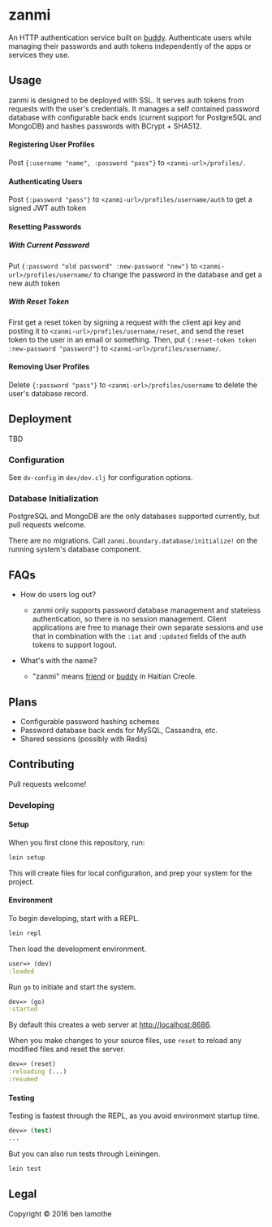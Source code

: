 # zanmi

An HTTP authentication service built
on [buddy](https://github.com/funcool/buddy). Authenticate users while managing
their passwords and auth tokens independently of the apps or services they use.

## Usage

zanmi is designed to be deployed with SSL. It serves auth tokens from requests
with the user's credentials. It manages a self contained password database with
configurable back ends (current support for PostgreSQL and MongoDB) and hashes
passwords with BCrypt + SHA512.

#### Registering User Profiles

Post `{:username "name", :password "pass"}` to `<zanmi-url>/profiles/`.

#### Authenticating Users

Post `{:password "pass"}` to `<zanmi-url>/profiles/username/auth` to get a
signed JWT auth token

#### Resetting Passwords

##### With Current Password

Put `{:password "old password" :new-password "new"}` to
`<zanmi-url>/profiles/username/` to change the password in the database and get
a new auth token

##### With Reset Token

First get a reset token by signing a request with the client api key and posting
it to `<zanmi-url>/profiles/username/reset`, and send the reset token to the
user in an email or something. Then, put `{:reset-token token :new-password
"password"}` to `<zanmi-url>/profiles/username/`.

#### Removing User Profiles

Delete `{:password "pass"}` to `<zanmi-url>/profiles/username` to delete the
user's database record.

## Deployment

TBD

### Configuration

See `dv-config` in `dev/dev.clj` for configuration options.

### Database Initialization

PostgreSQL and MongoDB are the only databases supported currently, but pull
requests welcome.

There are no migrations. Call `zanmi.boundary.database/initialize!` on the
running system's database component.

## FAQs
* How do users log out?
  - zanmi only supports password database management and stateless
    authentication, so there is no session management. Client applications are
    free to manage their own separate sessions and use that in combination with
    the `:iat` and `:updated` fields of the auth tokens to support logout.

* What's with the name?
  - "zanmi" means [friend](https://github.com/cemerick/friend)
    or [buddy](https://github.com/funcool/buddy) in Haitian Creole.

## Plans

* Configurable password hashing schemes
* Password database back ends for MySQL, Cassandra, etc.
* Shared sessions (possibly with Redis)

## Contributing

Pull requests welcome!

### Developing

#### Setup

When you first clone this repository, run:

```sh
lein setup
```

This will create files for local configuration, and prep your system
for the project.

#### Environment

To begin developing, start with a REPL.

```sh
lein repl
```

Then load the development environment.

```clojure
user=> (dev)
:loaded
```

Run `go` to initiate and start the system.

```clojure
dev=> (go)
:started
```

By default this creates a web server at <http://localhost:8686>.

When you make changes to your source files, use `reset` to reload any
modified files and reset the server.

```clojure
dev=> (reset)
:reloading (...)
:resumed
```

#### Testing

Testing is fastest through the REPL, as you avoid environment startup
time.

```clojure
dev=> (test)
...
```

But you can also run tests through Leiningen.

```sh
lein test
```

## Legal

Copyright © 2016 ben lamothe
